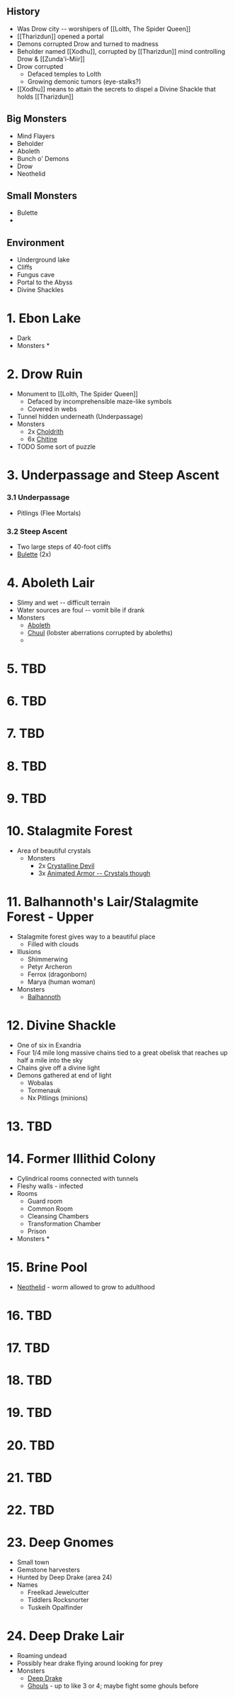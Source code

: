 
## History
* Was Drow city -- worshipers of [[Lolth, The Spider Queen]]
* [[Tharizdun]] opened a portal
* Demons corrupted Drow and turned to madness
* Beholder named [[Xodhu]], corrupted by [[Tharizdun]] mind controlling Drow & [[Zunda'i-Miir]]
* Drow corrupted
	* Defaced temples to Lolth
	* Growing demonic tumors (eye-stalks?)
* [[Xodhu]] means to attain the secrets to dispel a Divine Shackle that holds [[Tharizdun]]

## Big Monsters
* Mind Flayers
* Beholder
* Aboleth
* Bunch o' Demons
* Drow
* Neothelid

## Small Monsters

* Bulette
* 

## Environment

* Underground lake
* Cliffs
* Fungus cave
* Portal to the Abyss
* Divine Shackles

# 1. Ebon Lake

* Dark
* Monsters
	* 

# 2. Drow Ruin

* Monument to [[Lolth, The Spider Queen]]
	* Defaced by incomprehensible maze-like symbols
	* Covered in webs
* Tunnel hidden underneath (Underpassage)
* Monsters
	* 2x [Choldrith](https://www.dndbeyond.com/monsters/2560755-choldrith)
	* 6x [Chitine](https://www.dndbeyond.com/monsters/2560753-chitine)
* TODO Some sort of puzzle

# 3. Underpassage and Steep Ascent

### 3.1 Underpassage
* Pitlings (Flee Mortals)

### 3.2 Steep Ascent
* Two large steps of 40-foot cliffs
* [Bulette](https://www.dndbeyond.com/monsters/16818-bulette) (2x)
# 4. Aboleth Lair

* Slimy and wet -- difficult terrain
* Water sources are foul -- vomit bile if drank
* Monsters
	* [Aboleth](https://www.dndbeyond.com/monsters/16762-aboleth)
	* [Chuul](https://www.dndbeyond.com/monsters/16824-chuul) (lobster aberrations corrupted by aboleths)
	* 

# 5. TBD

# 6. TBD

# 7. TBD

# 8. TBD

# 9. TBD

# 10. Stalagmite Forest

* Area of beautiful crystals
	* Monsters
		* 2x [Crystalline Devil](https://www.dndbeyond.com/monsters/4339991-crystalline-devil-devil-summoning-variant)
		* 3x [Animated Armor -- Crystals though](https://www.dndbeyond.com/monsters/16786-animated-armor)

# 11. Balhannoth's Lair/Stalagmite Forest - Upper

* Stalagmite forest gives way to a beautiful place
	* Filled with clouds
* Illusions
	* Shimmerwing
	* Petyr Archeron
	* Ferrox (dragonborn)
	* Marya (human woman)
* Monsters
	* [Balhannoth](https://www.dndbeyond.com/monsters/2560732-balhannoth)

# 12. Divine Shackle

* One of six in Exandria
* Four 1/4 mile long massive chains tied to a great obelisk that reaches up half a mile into the sky
* Chains give off a divine light
* Demons gathered at end of light
	* Wobalas
	* Tormenauk
	* Nx Pitlings (minions)

# 13. TBD

# 14. Former Illithid Colony

* Cylindrical rooms connected with tunnels
* Fleshy walls - infected
* Rooms
	* Guard room
	* Common Room
	* Cleansing Chambers
	* Transformation Chamber
	* Prison
* Monsters
	* 

# 15. Brine Pool

* [Neothelid](https://www.dndbeyond.com/monsters/2560887-neothelid) - worm allowed to grow to adulthood

# 16. TBD

# 17. TBD

# 18. TBD

# 19. TBD

# 20. TBD

# 21. TBD

# 22. TBD

# 23. Deep Gnomes

* Small town
* Gemstone harvesters
* Hunted by Deep Drake (area 24)
* Names
	* Freelkad Jewelcutter
	* Tiddlers Rocksnorter
	* Tuskeih Opalfinder
# 24. Deep Drake Lair

* Roaming undead
* Possibly hear drake flying around looking for prey
* Monsters
	* [Deep Drake](https://www.dndbeyond.com/monsters/4339998-deep-drake)
	* [Ghouls](https://www.dndbeyond.com/monsters/16872-ghoul) - up to like 3 or 4; maybe fight some ghouls before
